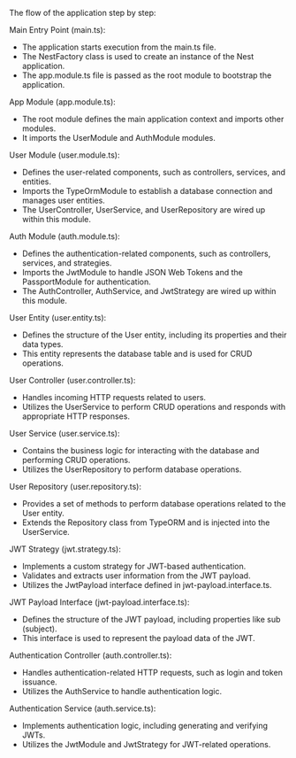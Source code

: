 The flow of the application step by step:

Main Entry Point (main.ts):

- The application starts execution from the main.ts file.
- The NestFactory class is used to create an instance of the Nest application.
- The app.module.ts file is passed as the root module to bootstrap the application.

App Module (app.module.ts):

- The root module defines the main application context and imports other modules.
- It imports the UserModule and AuthModule modules.

User Module (user.module.ts):

- Defines the user-related components, such as controllers, services, and entities.
- Imports the TypeOrmModule to establish a database connection and manages user entities.
- The UserController, UserService, and UserRepository are wired up within this module.

Auth Module (auth.module.ts):

- Defines the authentication-related components, such as controllers, services, and strategies.
- Imports the JwtModule to handle JSON Web Tokens and the PassportModule for authentication.
- The AuthController, AuthService, and JwtStrategy are wired up within this module.

User Entity (user.entity.ts):

- Defines the structure of the User entity, including its properties and their data types.
- This entity represents the database table and is used for CRUD operations.

User Controller (user.controller.ts):

- Handles incoming HTTP requests related to users.
- Utilizes the UserService to perform CRUD operations and responds with appropriate HTTP responses.

User Service (user.service.ts):

- Contains the business logic for interacting with the database and performing CRUD operations.
- Utilizes the UserRepository to perform database operations.

User Repository (user.repository.ts):

- Provides a set of methods to perform database operations related to the User entity.
- Extends the Repository class from TypeORM and is injected into the UserService.

JWT Strategy (jwt.strategy.ts):

- Implements a custom strategy for JWT-based authentication.
- Validates and extracts user information from the JWT payload.
- Utilizes the JwtPayload interface defined in jwt-payload.interface.ts.

JWT Payload Interface (jwt-payload.interface.ts):

- Defines the structure of the JWT payload, including properties like sub (subject).
- This interface is used to represent the payload data of the JWT.

Authentication Controller (auth.controller.ts):

- Handles authentication-related HTTP requests, such as login and token issuance.
- Utilizes the AuthService to handle authentication logic.

Authentication Service (auth.service.ts):

- Implements authentication logic, including generating and verifying JWTs.
- Utilizes the JwtModule and JwtStrategy for JWT-related operations.
